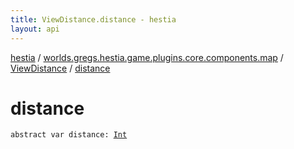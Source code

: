 ```yaml
---
title: ViewDistance.distance - hestia
layout: api
---
```


<div class='api-docs-breadcrumbs'><a href="../../index.html">hestia</a> / <a href="../index.html">worlds.gregs.hestia.game.plugins.core.components.map</a> / <a href="index.html">ViewDistance</a> / <a href="./distance.html">distance</a></div>

# distance

<div class="signature"><code><span class="keyword">abstract</span> <span class="keyword">var </span><span class="identifier">distance</span><span class="symbol">: </span><a href="https://kotlinlang.org/api/latest/jvm/stdlib/kotlin/-int/index.html"><span class="identifier">Int</span></a></code></div>
